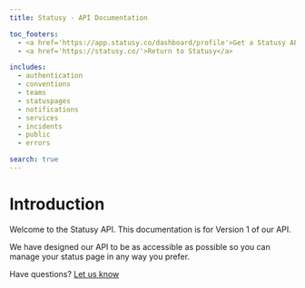 ```yaml
---
title: Statusy - API Documentation

toc_footers:
  - <a href='https://app.statusy.co/dashboard/profile'>Get a Statusy API Token</a>
  - <a href='https://statusy.co/'>Return to Statusy</a>

includes:
  - authentication
  - conventions
  - teams
  - statuspages
  - notifications
  - services
  - incidents
  - public
  - errors

search: true
---
```


# Introduction

Welcome to the Statusy API. This documentation is for Version 1 of our API.

We have designed our API to be as accessible as possible so you can manage your
status page in any way you prefer.

Have questions? [Let us know](mailto:support@statusy.co)
